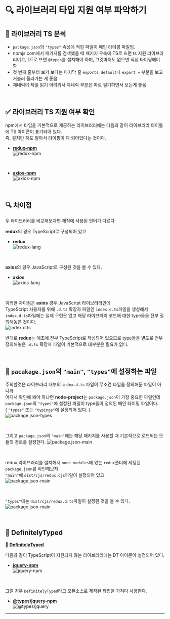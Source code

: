 # 🔍 라이브러리 타입 지원 여부 파악하기

## 📘 라이브러리 TS 분석

- `package.json`의 `"types"` 속성에 적힌 파일이 메인 타이핑 파일임.
- npmjs.com에서 패키지를 검색했을 때 패키지 우측에 TS로 뜨면 ts 지원 라이브러리이고, DT로 뜨면 `@types`를 설치해야 하며, 그것마저도 없으면 직접 타이핑해야 함
- 첫 번째 줄부터 보기 보다는 마지막 줄 `exports default`나 `export =` 부분을 보고 거슬러 올라가는 게 좋음
- 제네릭이 제일 읽기 어려워서 제네릭 부분은 따로 필기하면서 보는게 좋음

<br>

## ✅ 라이브러리 TS 지원 여부 확인

npm에서 타입을 기본적으로 제공하는 라이브러리에는 다음과 같이 라이브러리 타이틀에 TS 아이콘이 표기되어 있다.   
즉, 설치만 해도 알아서 타이핑이 다 되어있다는 것이다.  

- **[redux-npm](https://www.npmjs.com/package/redux)**   
    ![redux-npm](/images/section01/section01-00.png)

<br>

- **[axios-npm](https://www.npmjs.com/package/axios)**   
    ![axios-npm](/images/section01/section01-01.png)

<br>

## 🔍 차이점 

두 라이브러리를 비교해보자면 제작에 사용된 언어가 다르다   
 
**redux**의 경우 TypeScript로 구성되어 있고
- **redux**   
    ![redux-lang](/images/section01/section01-02.png)

<br>

**axios**의 경우 JavaScript로 구성된 것을 볼 수 있다.
- **axios**   
    ![axios-lang](/images/section01/section01-03.png)

<br>

이러한 차이점은 **axios** 경우 JavaScript 라이브러리인데   
TypeScript 사용자를 위해 `.d.ts` 확장자 파일인 `index.d.ts`파일을 생성해서   
`index.d.ts`파일에는 실제 구현은 없고 해당 라이브러리 코드에 대한 type들을 전부 정의해놓은 것이다.   
![index.d.ts](/images/section01/section01-04.png)

반대로 **redux**는 애초에 전부 TypeScript로 작성되어 있으므로
type들을 별도로 전부 정의해놓은 `.d.ts` 확장자 파일이 기본적으로 대부분은 필요가 없다.

<br>

## 📝 `pacakage.json`의 `"main"`, `"types"`에 설정하는 파일

주의할것은 라이브러리 내부의 `index.d.ts` 파일이 무조건 타입을 정의해둔 파일이 아니라   
어디서 확인해 봐야 하냐면 **node-project**는 `package.json`이 가장 중요한 파일인데   
`package.json`의 `"types"`에 설정된 파일이 type들이 정의된 메인 타이핑 파일이다.   
( `"types"` 또는 `"typings"`에 설정되어 있다. )   
![package.json-types](/images/section01/section01-05.png)

<br>

그리고 `package.json`의 `"main"`에는 해당 패키지를 사용할 때 기본적으로 로드되는 
모듈의 경로를 설정한다.
![package.json-main](/images/section01/section01-06.png)

<br>

redux 라이브러리를 설치해서 `node_modules`에 있는    `redux`폴더에 세팅된 `package.json`를 확인해보자   
`"main"`에 `dist/cjs/redux.cjs`파일이 설정되어 있고   
![package.json-main](/images/section01/section01-07.png)   

<br>

`"types"`에는 `dist/cjs/redux.d.ts`파일이 설정된 것을 볼 수 있다.   
![package.json-main](/images/section01/section01-08.png)   

<br>

## 📘 DefinitelyTyped

🔗 **[DefinitelyTyped](https://github.com/DefinitelyTyped/DefinitelyTyped)**

다음과 같이 TypeScript이 지원되지 않는 라이브러리에는 DT 아이콘이 설정되어 있다.
- **[jquery-npm](https://www.npmjs.com/package/jquery)**   
    ![jquery-npm](/images/section01/section01-09.png)   

<br>

그럴 경우 `DefinitelyTyped`라고 오픈소스로 제작된 타입을 가져다 사용한다.
- **[@types/jquery-npm](https://www.npmjs.com/package/@types/jquery)**   
    ![@types/jquery](/images/section01/section01-10.png)   


---